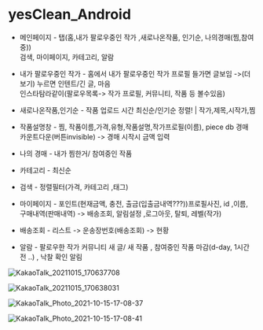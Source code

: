 # yesClean_Android

- 메인페이지 - 탭(홈,내가 팔로우중인 작가 ,새로나온작품, 인기순, 나의경매(찜,참여중)) <br>
검색, 마이페이지, 카테고리, 알람

- 내가 팔로우중인 작가 - 홈에서 내가 팔로우중인 작가 프로필 들가면 글보임 ->(더보기) 누르면 인텐트/긴 글, 마음 <br>
인스타탐라같이(팔로우목록-> 작가 프로필, 커뮤니티, 작품 등 볼수있음)

- 새로나온작품,인기순 - 작품 업로드 시간 최신순/인기순 정렬! | 작가,제목,시작가,찜 <br>
						
- 작품설명창 - 찜, 작품이름,가격,유형,작품설명,작가프로필(이름), piece db
 경매 카운트다운(버튼invisible) -> 경매 시작시 금액 입력

- 나의 경매 - 내가 찜한거/ 참여중인 작품

- 카테고리 - 최신순

- 검색 - 정렬필터(가격, 카테고리 ,태그) 

- 마이페이지 - 포인트(현재금액, 충전, 출금(입출금내역???))프로필사진, id ,이름, 구매내역(판매내역) -> 배송조회, 알림설정 ,로그아웃, 탈퇴, 레벨(작가)

- 배송조회 - 리스트 -> 운송장번호(배송조회) -> 현황 

- 알람 - 팔로우한 작가 커뮤니티 새 글/ 새 작품 , 참여중인 작품 마감(d-day, 1시간전 ..) , 낙찰 확인 알림

![KakaoTalk_20211015_170637708](https://user-images.githubusercontent.com/79956705/137453897-65824ada-1f0d-408d-9bb8-89e9fefb2d9e.jpg)

![KakaoTalk_20211015_170638031](https://user-images.githubusercontent.com/79956705/137453893-42dc4ed3-bb51-458c-ba79-cc8bf0ce01ca.jpg)

![KakaoTalk_Photo_2021-10-15-17-08-37](https://user-images.githubusercontent.com/80253983/137454145-e549a501-f57f-4ffd-89bb-7ea949cdf2bf.png)

![KakaoTalk_Photo_2021-10-15-17-08-41](https://user-images.githubusercontent.com/80253983/137454156-7735cb8c-b15d-46c0-8267-afcd950f1d14.png)



